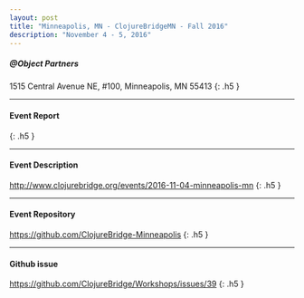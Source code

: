 ```yaml
---
layout: post
title: "Minneapolis, MN - ClojureBridgeMN - Fall 2016"
description: "November 4 - 5, 2016"
---
```


##### @Object Partners

1515 Central Avenue NE, #100, Minneapolis, MN 55413
{: .h5 }

---

#### Event Report

{: .h5 }

---

#### Event Description

<http://www.clojurebridge.org/events/2016-11-04-minneapolis-mn>
{: .h5 }

---

#### Event Repository

<https://github.com/ClojureBridge-Minneapolis>
{: .h5 }

---

#### Github issue

<https://github.com/ClojureBridge/Workshops/issues/39>
{: .h5 }